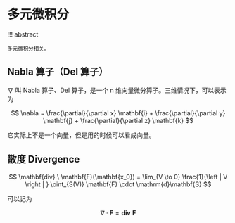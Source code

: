 # 多元微积分

!!! abstract

    多元微积分相关。

## Nabla 算子（Del 算子）

$\nabla$ 叫 Nabla 算子、Del 算子，是一个 n 维向量微分算子。三维情况下，可以表示为

$$
\nabla = \frac{\partial}{\partial x} \mathbf{i} + \frac{\partial}{\partial y} \mathbf{j} + \frac{\partial}{\partial z} \mathbf{k}
$$

它实际上不是一个向量，但是用的时候可以看成向量。

## 散度 Divergence

$$
\mathbf{div} \ \mathbf{F}(\mathbf{x_0}) = \lim_{V \to 0} \frac{1}{\left | V \right | } \oint_{S(V)} \mathbf{F} \cdot \mathrm{d}\mathbf{S}
$$

可以记为

$$
\nabla \cdot \mathbf{F} = \mathbf{div} \ \mathbf{F}
$$
